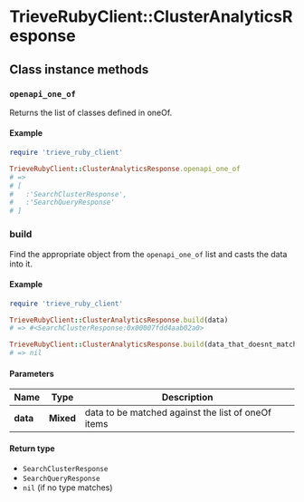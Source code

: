 # TrieveRubyClient::ClusterAnalyticsResponse

## Class instance methods

### `openapi_one_of`

Returns the list of classes defined in oneOf.

#### Example

```ruby
require 'trieve_ruby_client'

TrieveRubyClient::ClusterAnalyticsResponse.openapi_one_of
# =>
# [
#   :'SearchClusterResponse',
#   :'SearchQueryResponse'
# ]
```

### build

Find the appropriate object from the `openapi_one_of` list and casts the data into it.

#### Example

```ruby
require 'trieve_ruby_client'

TrieveRubyClient::ClusterAnalyticsResponse.build(data)
# => #<SearchClusterResponse:0x00007fdd4aab02a0>

TrieveRubyClient::ClusterAnalyticsResponse.build(data_that_doesnt_match)
# => nil
```

#### Parameters

| Name | Type | Description |
| ---- | ---- | ----------- |
| **data** | **Mixed** | data to be matched against the list of oneOf items |

#### Return type

- `SearchClusterResponse`
- `SearchQueryResponse`
- `nil` (if no type matches)

